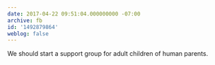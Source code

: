 ```yaml
---
date: 2017-04-22 09:51:04.000000000 -07:00
archive: fb
id: '1492879864'
weblog: false
---
```


We should start a support group for adult children of human parents.
